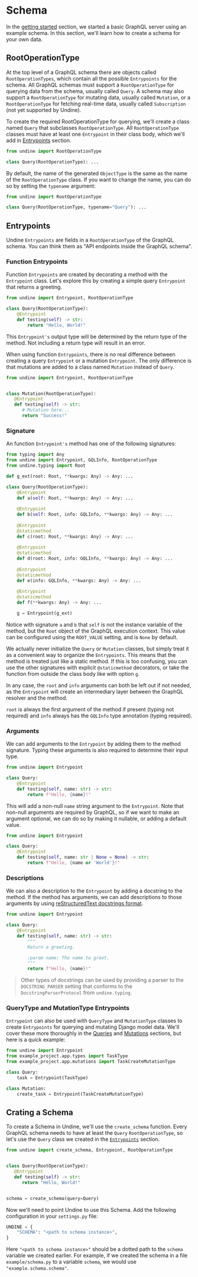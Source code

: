 # Schema

In the [getting started](getting-started.md) section, we started a basic GraphQL server using an
example schema. In this section, we'll learn how to create a schema for your own data.

## RootOperationType

At the top level of a GraphQL schema there are objects called `RootOperationTypes`, which 
contain all the possible `Entrypoints` for the schema. All GraphQL schemas must support
a `RootOperationType` for querying data from the schema, usually called `Query`.
A schema may also support a `RootOperationType` for mutating data, usually called `Mutation`,
or a `RootOperationType` for fetching real-time data, usually called `Subscription`
(not yet supported by Undine).

To create the required RootOperationType for querying, we'll create a class named `Query`
that subclasses `RootOperationType`. All `RootOperationType` classes must have at least
one `Entrypoint` in their class body, which we'll add in [Entrypoints](#entrypoints) section.

```python
from undine import RootOperationType

class Query(RootOperationType): ...
```

By default, the name of the generated `ObjectType` is the same as the name of the `RootOperationType` class.
If you want to change the name, you can do so by setting the `typename` argument:

```python
from undine import RootOperationType

class Query(RootOperationType, typename="Query"): ...
```

## Entrypoints

Undine `Entrypoints` are fields in a `RootOperationType` of the GraphQL schema.
You can think them as "API endpoints inside the GraphQL schema".

### Function Entrypoints

Function `Entrypoints` are created by decorating a method with the `Entrypoint` class.
Let's explore this by creating a simple query `Entrypoint` that returns a greeting.

```python
from undine import Entrypoint, RootOperationType

class Query(RootOperationType):
    @Entrypoint
    def testing(self) -> str:
        return "Hello, World!"
```

This `Entrypoint's` output type will be determined by the return type of the method.
Not including a return type will result in an error.

When using function `Entrypoints`, there is no real difference between creating a query
`Entrypoint` or a mutation `Entrypoint`. The only difference is that mutations are added to
a class named `Mutation` instead of `Query`.

```python
from undine import Entrypoint, RootOperationType


class Mutation(RootOperationType):
   @Entrypoint
   def testing(self) -> str:
      # Mutation here...
      return "Success!"
```

### Signature

An function `Entrypoint's` method has one of the following signatures:

```python
from typing import Any
from undine import Entrypoint, GQLInfo, RootOperationType
from undine.typing import Root

def g_ext(root: Root, **kwargs: Any) -> Any: ...

class Query(RootOperationType):
    @Entrypoint
    def a(self: Root, **kwargs: Any) -> Any: ...
    
    @Entrypoint
    def b(self: Root, info: GQLInfo, **kwargs: Any) -> Any: ...
    
    @Entrypoint
    @staticmethod
    def c(root: Root, **kwargs: Any) -> Any: ...
    
    @Entrypoint
    @staticmethod
    def d(root: Root, info: GQLInfo, **kwargs: Any) -> Any: ...
    
    @Entrypoint
    @staticmethod
    def e(info: GQLInfo, **kwargs: Any) -> Any: ...
    
    @Entrypoint
    @staticmethod
    def f(**kwargs: Any) -> Any: ...

    g = Entrypoint(g_ext)
```

Notice with signature `a` and `b` that `self` is not the instance variable of the method,
but the `Root` object of the GraphQL execution context. This value can be configured
using the `ROOT_VALUE` setting, and is `None` by default.

We actually never initialize the `Query` or `Mutation` classes, but simply treat it as a convenient
way to organize the `Entrypoints`. This means that the method is treated just like a static method.
If this is too confusing, you can use the other signatures with explicit `@staticmethod` decorators,
or take the function from outside the class body like with option `g`.

In any case, the `root` and `info` arguments can both be left out if not needed,
as the `Entrypoint` will create an intermediary layer between the GraphQL resolver and the method.

`root` is always the first argument of the method if present (typing not required) and `info`
always has the `GQLInfo` type annotation (typing required).

### Arguments

We can add arguments to the `Entrypoint` by adding them to the method signature.
Typing these arguments is also required to determine their input type.

```python
from undine import Entrypoint

class Query:
    @Entrypoint
    def testing(self, name: str) -> str:
        return f"Hello, {name}!"
```

This will add a non-null `name` string argument to the `Entrypoint`.
Note that non-null arguments are required by GraphQL, so if we want to make an argument
optional, we can do so by making it nullable, or adding a default value.

```python
from undine import Entrypoint

class Query:
    @Entrypoint
    def testing(self, name: str | None = None) -> str:
        return f"Hello, {name or 'World'}!"
```

### Descriptions

We can also a description to the `Entrypoint` by adding a docstring to the method.
If the method has arguments, we can add descriptions to those arguments by using
[reStructuredText docstrings format](https://peps.python.org/pep-0287/).

```python
from undine import Entrypoint

class Query:
    @Entrypoint
    def testing(self, name: str) -> str:
        """
        Return a greeting.

        :param name: The name to greet.
        """
        return f"Hello, {name}!"
```

> Other types of docstrings can be used by providing a parser to the `DOCSTRING_PARSER` setting
> that conforms to the `DocstringParserProtocol` from `undine.typing`.

### QueryType and MutationType Entrypoints

`Entrypoint` can also be used with `QueryType` and `MutationType` classes
to create `Entrypoints` for querying and mutating Django model data.
We'll cover these more thoroughly in the [Queries](queries.md) and
[Mutations](mutations.md) sections, but here is a quick example:

```python
from undine import Entrypoint
from example_project.app.types import TaskType
from example_project.app.mutations import TaskCreateMutationType

class Query:
    task = Entrypoint(TaskType)

class Mutation:
    create_task = Entrypoint(TaskCreateMutationType)
```

## Crating a Schema

To create a Schema in Undine, we'll use the `create_schema` function.
Every GraphQL schema needs to have at least the `Query` `RootOperationType`,
so let's use the `Query` class we created in the [`Entrypoints`](#entrypoints) section.

```python
from undine import create_schema, Entrypoint, RootOperationType


class Query(RootOperationType):
   @Entrypoint
   def testing(self) -> str:
      return "Hello, World!"


schema = create_schema(query=Query)
```

Now we'll need to point Undine to use this Schema.
Add the following configuration in your `settings.py` file:

```python
UNDINE = {
    "SCHEMA": "<path to schema instance>",
}
```

Here `"<path to schema instance>"` should be a dotted path to the `schema` variable
we created earlier. For example, if we created the schema in a file `example/schema.py`
to a variable `schema`, we would use `"example.schema.schema"`.
